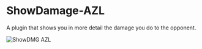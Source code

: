 # ShowDamage-AZL
A plugin that shows you in more detail the damage you do to the opponent.

![ShowDMG AZL](https://user-images.githubusercontent.com/69967985/184930510-053af94e-f6c8-4d0c-8473-24a4c9c2b252.png)

